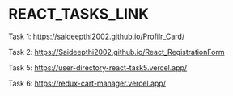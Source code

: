 # REACT_TASKS_LINK
Task 1: https://saideepthi2002.github.io/Profilr_Card/

Task 2: https://Saideepthi2002.github.io/React_RegistrationForm

Task 5: https://user-directory-react-task5.vercel.app/

Task 6: https://redux-cart-manager.vercel.app/
